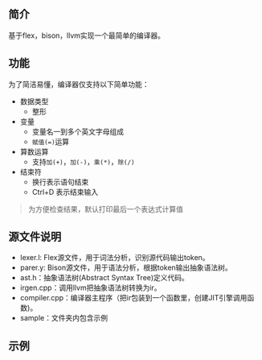 ## 简介
基于flex，bison，llvm实现一个最简单的编译器。

## 功能

为了简洁易懂，编译器仅支持以下简单功能：

+ 数据类型
    - 整形
+ 变量
    - 变量名一到多个英文字母组成
    - `赋值(=)`运算
+ 算数运算
    - 支持`加(+)`，`加(-)`，`乘(*)`，`除(/)`
+ 结束符
    - 换行表示语句结束
    - Ctrl+D 表示结束输入

> 为方便检查结果，默认打印最后一个表达式计算值

## 源文件说明

+ lexer.l: Flex源文件，用于词法分析，识别源代码输出token。
+ parer.y: Bison源文件，用于语法分析，根据token输出抽象语法树。
+ ast.h：抽象语法树(Abstract Syntax Tree)定义代码。
+ irgen.cpp：调用llvm把抽象语法树转换为ir。
+ compiler.cpp：编译器主程序（把ir包装到一个函数里，创建JIT引擎调用函数)。
+ sample：文件夹内包含示例

## 示例